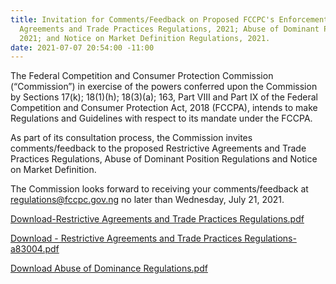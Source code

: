 ```yaml
---
title: Invitation for Comments/Feedback on Proposed FCCPC's Enforcement Framework-Restrictive
  Agreements and Trade Practices Regulations, 2021; Abuse of Dominant Position Regulations,
  2021; and Notice on Market Definition Regulations, 2021.
date: 2021-07-07 20:54:00 -11:00
---
```


The Federal Competition and Consumer Protection Commission (“Commission”) in exercise of the powers conferred upon the Commission by Sections 17(k); 18(1)(h); 18(3)(a); 163, Part VIII and Part IX of the Federal Competition and Consumer Protection Act, 2018 (FCCPA), intends to make Regulations and Guidelines with respect to its mandate under the FCCPA.

As part of its consultation process, the Commission invites comments/feedback to the proposed Restrictive Agreements and Trade Practices Regulations, Abuse of Dominant Position Regulations and Notice on Market Definition.

The Commission looks forward to receiving your comments/feedback at regulations@fccpc.gov.ng  no later than Wednesday, July 21, 2021.


[Download-Restrictive Agreements and Trade Practices Regulations.pdf](/uploads/7.7.21-%20Restrictive%20Agreements%20and%20Trade%20Practices%20Regulations.pdf)




[Download - Restrictive Agreements and Trade Practices Regulations-a83004.pdf](/uploads/7.7.21-%20Restrictive%20Agreements%20and%20Trade%20Practices%20Regulations-a83004.pdf)






[Download Abuse of Dominance Regulations.pdf](/uploads/7.7.21.%20Abuse%20of%20Dominance%20Regulations.pdf)

